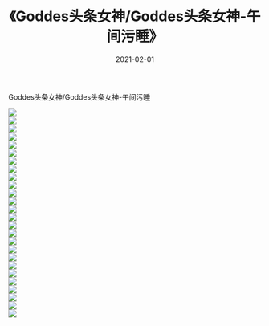 ﻿---
layout: post
title:  《Goddes头条女神/Goddes头条女神-午间污睡》
date:   2021-02-01
img: http://pic.660000.xyz/1:/网络美图/2021/Goddes头条女神/Goddes头条女神-午间污睡/000.jpg
categories: [美女, 清纯, 唯美]
---

Goddes头条女神/Goddes头条女神-午间污睡

 ![](http://pic.660000.xyz/1:/网络美图/2021/Goddes头条女神/Goddes头条女神-午间污睡/001.jpg) <br>![](http://pic.660000.xyz/1:/网络美图/2021/Goddes头条女神/Goddes头条女神-午间污睡/002.jpg) <br>![](http://pic.660000.xyz/1:/网络美图/2021/Goddes头条女神/Goddes头条女神-午间污睡/003.jpg) <br>![](http://pic.660000.xyz/1:/网络美图/2021/Goddes头条女神/Goddes头条女神-午间污睡/004.jpg) <br>![](http://pic.660000.xyz/1:/网络美图/2021/Goddes头条女神/Goddes头条女神-午间污睡/005.jpg) <br>![](http://pic.660000.xyz/1:/网络美图/2021/Goddes头条女神/Goddes头条女神-午间污睡/006.jpg) <br>![](http://pic.660000.xyz/1:/网络美图/2021/Goddes头条女神/Goddes头条女神-午间污睡/007.jpg) <br>![](http://pic.660000.xyz/1:/网络美图/2021/Goddes头条女神/Goddes头条女神-午间污睡/008.jpg) <br>![](http://pic.660000.xyz/1:/网络美图/2021/Goddes头条女神/Goddes头条女神-午间污睡/009.jpg) <br>![](http://pic.660000.xyz/1:/网络美图/2021/Goddes头条女神/Goddes头条女神-午间污睡/010.jpg) <br>![](http://pic.660000.xyz/1:/网络美图/2021/Goddes头条女神/Goddes头条女神-午间污睡/011.jpg) <br>![](http://pic.660000.xyz/1:/网络美图/2021/Goddes头条女神/Goddes头条女神-午间污睡/012.jpg) <br>![](http://pic.660000.xyz/1:/网络美图/2021/Goddes头条女神/Goddes头条女神-午间污睡/013.jpg) <br>![](http://pic.660000.xyz/1:/网络美图/2021/Goddes头条女神/Goddes头条女神-午间污睡/014.jpg) <br>![](http://pic.660000.xyz/1:/网络美图/2021/Goddes头条女神/Goddes头条女神-午间污睡/015.jpg) <br>![](http://pic.660000.xyz/1:/网络美图/2021/Goddes头条女神/Goddes头条女神-午间污睡/016.jpg) <br>![](http://pic.660000.xyz/1:/网络美图/2021/Goddes头条女神/Goddes头条女神-午间污睡/017.jpg) <br>![](http://pic.660000.xyz/1:/网络美图/2021/Goddes头条女神/Goddes头条女神-午间污睡/018.jpg) <br>![](http://pic.660000.xyz/1:/网络美图/2021/Goddes头条女神/Goddes头条女神-午间污睡/019.jpg) <br>![](http://pic.660000.xyz/1:/网络美图/2021/Goddes头条女神/Goddes头条女神-午间污睡/020.jpg) <br>![](http://pic.660000.xyz/1:/网络美图/2021/Goddes头条女神/Goddes头条女神-午间污睡/021.jpg) <br>![](http://pic.660000.xyz/1:/网络美图/2021/Goddes头条女神/Goddes头条女神-午间污睡/022.jpg) <br>![](http://pic.660000.xyz/1:/网络美图/2021/Goddes头条女神/Goddes头条女神-午间污睡/023.jpg) <br>![](http://pic.660000.xyz/1:/网络美图/2021/Goddes头条女神/Goddes头条女神-午间污睡/024.jpg) <br>![](http://pic.660000.xyz/1:/网络美图/2021/Goddes头条女神/Goddes头条女神-午间污睡/025.jpg) <br>![](http://pic.660000.xyz/1:/网络美图/2021/Goddes头条女神/Goddes头条女神-午间污睡/026.jpg) <br>